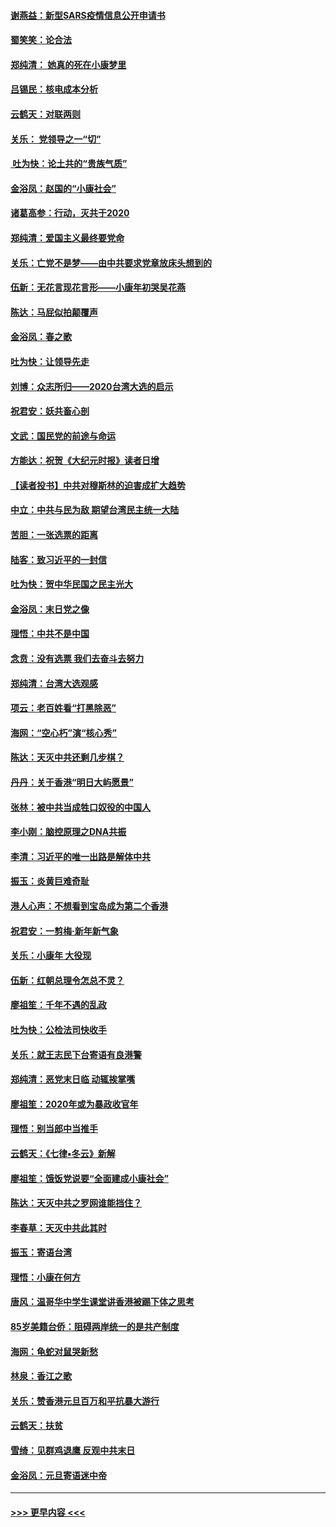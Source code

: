 #### [谢燕益：新型SARS疫情信息公开申请书](../pages/nsc993/n11808840.md?t=01221344) 
#### [蜀笑笑：论合法](../pages/nsc993/n11808064.md?t=01221344) 
#### [郑纯清： 她真的死在小康梦里](../pages/nsc993/n11806623.md?t=01221344) 
#### [吕锡民：核电成本分析](../pages/nsc993/n11806284.md?t=01221344) 
#### [云鹤天：对联两则](../pages/nsc993/n11805957.md?t=01221344) 
#### [关乐： 党领导之一“切”](../pages/nsc993/n11804505.md?t=01221344) 
#### [ 吐为快：论土共的“贵族气质”](../pages/nsc993/n11804490.md?t=01221344) 
#### [金浴凤：赵国的“小康社会”](../pages/nsc993/n11804452.md?t=01221344) 
#### [诸葛高参：行动，灭共于2020](../pages/nsc993/n11804120.md?t=01221344) 
#### [郑纯清：爱国主义最终要党命](../pages/nsc993/n11802197.md?t=01221344) 
#### [关乐：亡党不是梦——由中共要求党章放床头想到的](../pages/nsc993/n11802156.md?t=01221344) 
#### [伍新：无花言现花言形——小康年初哭吴花燕](../pages/nsc993/n11800044.md?t=01221344) 
#### [陈达：马屁似拍颠覆声](../pages/nsc993/n11800010.md?t=01221344) 
#### [金浴凤：春之歌](../pages/nsc993/n11797687.md?t=01221344) 
#### [吐为快：让领导先走](../pages/nsc993/n11797512.md?t=01221344) 
#### [刘博：众志所归——2020台湾大选的启示](../pages/nsc993/n11796878.md?t=01221344) 
#### [祝君安：妖共畜心剖](../pages/nsc993/n11794273.md?t=01221344) 
#### [文武：国民党的前途与命运](../pages/nsc993/n11794198.md?t=01221344) 
#### [方能达：祝贺《大纪元时报》读者日增](../pages/nsc993/n11793807.md?t=01221344) 
#### [【读者投书】中共对穆斯林的迫害成扩大趋势](../pages/nsc993/n11791371.md?t=01221344) 
#### [中立：中共与民为敌 期望台湾民主统一大陆](../pages/nsc993/n11790392.md?t=01221344) 
#### [苦胆：一张选票的距离](../pages/nsc993/n11788914.md?t=01221344) 
#### [陆客：致习近平的一封信](../pages/nsc993/n11788867.md?t=01221344) 
#### [吐为快：贺中华民国之民主光大](../pages/nsc993/n11788618.md?t=01221344) 
#### [金浴凤：末日党之像](../pages/nsc993/n11787475.md?t=01221344) 
#### [理悟：中共不是中国](../pages/nsc993/n11787463.md?t=01221344) 
#### [念贲：没有选票  我们去奋斗去努力](../pages/nsc993/n11787398.md?t=01221344) 
#### [郑纯清：台湾大选观感](../pages/nsc993/n11786210.md?t=01221344) 
#### [项云：老百姓看“打黑除恶”](../pages/nsc993/n11785398.md?t=01221344) 
#### [海网：“空心朽”演“核心秀”](../pages/nsc993/n11783874.md?t=01221344) 
#### [陈达：天灭中共还剩几步棋？](../pages/nsc993/n11783719.md?t=01221344) 
#### [丹丹：关于香港“明日大屿愿景”](../pages/nsc993/n11783273.md?t=01221344) 
#### [张林：被中共当成牲口奴役的中国人](../pages/nsc993/n11782397.md?t=01221344) 
#### [李小刚：脑控原理之DNA共振](../pages/nsc993/n11780962.md?t=01221344) 
#### [李清：习近平的唯一出路是解体中共](../pages/nsc993/n11780866.md?t=01221344) 
#### [振玉：炎黄巨难奇耻](../pages/nsc993/n11779632.md?t=01221344) 
#### [港人心声：不想看到宝岛成为第二个香港](../pages/nsc993/n11778817.md?t=01221344) 
#### [祝君安：一剪梅‧新年新气象](../pages/nsc993/n11776340.md?t=01221344) 
#### [关乐：小康年 大役现](../pages/nsc993/n11774213.md?t=01221344) 
#### [伍新：红朝总理令怎总不灵？](../pages/nsc993/n11770813.md?t=01221344) 
#### [廖祖笙：千年不遇的乱政](../pages/nsc993/n11770373.md?t=01221344) 
#### [吐为快：公检法司快收手](../pages/nsc993/n11770359.md?t=01221344) 
#### [关乐：就王志民下台寄语有良港警](../pages/nsc993/n11769903.md?t=01221344) 
#### [郑纯清：恶党末日临 动辄挨掌嘴](../pages/nsc993/n11769356.md?t=01221344) 
#### [廖祖笙：2020年或为暴政收官年](../pages/nsc993/n11768216.md?t=01221344) 
#### [理悟：别当郎中当推手](../pages/nsc993/n11768243.md?t=01221344) 
#### [云鹤天：《七律▪冬云》新解](../pages/nsc993/n11768204.md?t=01221344) 
#### [廖祖笙：饿饭党说要“全面建成小康社会”](../pages/nsc993/n11767482.md?t=01221344) 
#### [陈达：天灭中共之罗网谁能挡住？](../pages/nsc993/n11767465.md?t=01221344) 
#### [李春草：天灭中共此其时](../pages/nsc993/n11767452.md?t=01221344) 
#### [振玉：寄语台湾](../pages/nsc993/n11767432.md?t=01221344) 
#### [理悟：小康在何方](../pages/nsc993/n11767394.md?t=01221344) 
#### [唐风：温哥华中学生课堂讲香港被踢下体之思考](../pages/nsc993/n11766848.md?t=01221344) 
#### [85岁美籍台侨：阻碍两岸统一的是共产制度](../pages/nsc993/n11765043.md?t=01221344) 
#### [海网：龟蛇对鼠哭新愁](../pages/nsc993/n11764895.md?t=01221344) 
#### [林泉：香江之歌](../pages/nsc993/n11764415.md?t=01221344) 
#### [关乐：赞香港元旦百万和平抗暴大游行](../pages/nsc993/n11764382.md?t=01221344) 
#### [云鹤天：扶贫](../pages/nsc993/n11764245.md?t=01221344) 
#### [雪绮：见群鸡退鹰  反观中共末日](../pages/nsc993/n11762112.md?t=01221344) 
#### [金浴凤：元旦寄语迷中帝](../pages/nsc993/n11761788.md?t=01221344) 

----
#### [ >>> 更早内容 <<< ](../indexes/nsc993-earlier.md)
